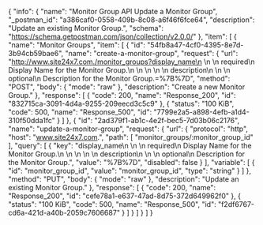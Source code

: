 {
  "info": {
    "name": "Monitor Group API Update a Monitor Group",
    "_postman_id": "a386caf0-0558-409b-8c08-a6f46f6fce64",
    "description": "Update an existing Monitor Group.",
    "schema": "https://schema.getpostman.com/json/collection/v2.0.0/"
  },
  "item": [
    {
      "name": "Monitor Groups",
      "item": [
        {
          "id": "54fb8a47-4cf0-4395-8e7d-3b94cb59bae6",
          "name": "create-a-monitor-group",
          "request": {
            "url": "http://www.site24x7.com./monitor_groups?display_name\n        \n        \n            required\n            Display Name for the Monitor Group.\n        \n    \n    \n        \n        description\n        \n        \n            optional\n            Description for the Monitor Group.=%7B%7D",
            "method": "POST",
            "body": {
              "mode": "raw"
            },
            "description": "Create a new Monitor Group."
          },
          "response": [
            {
              "code": 200,
              "name": "Response_200",
              "id": "832715ca-3091-4d4a-9255-209eecd3c5c9"
            },
            {
              "status": "100 KiB",
              "code": 500,
              "name": "Response_500",
              "id": "7799e2a5-a898-4efb-a1d4-310f50dda1fc"
            }
          ]
        },
        {
          "id": "2ad379f1-ab1c-4e2f-bec5-7d03b06c2176",
          "name": "update-a-monitor-group",
          "request": {
            "url": {
              "protocol": "http",
              "host": "www.site24x7.com.",
              "path": [
                "monitor_groups/:monitor_group_id"
              ],
              "query": [
                {
                  "key": "display_name\n        \n        \n            required\n            Display Name for the Monitor Group.\n        \n    \n    \n        \n        description\n        \n        \n            optional\n            Description for the Monitor Group.",
                  "value": "%7B%7D",
                  "disabled": false
                }
              ],
              "variable": [
                {
                  "id": "monitor_group_id",
                  "value": "monitor_group_id",
                  "type": "string"
                }
              ]
            },
            "method": "PUT",
            "body": {
              "mode": "raw"
            },
            "description": "Update an existing Monitor Group."
          },
          "response": [
            {
              "code": 200,
              "name": "Response_200",
              "id": "cefe78a1-e637-47ad-8d75-372d649962f0"
            },
            {
              "status": "100 KiB",
              "code": 500,
              "name": "Response_500",
              "id": "f2df6767-cd6a-421d-a40b-2059c7606687"
            }
          ]
        }
      ]
    }
  ]
}